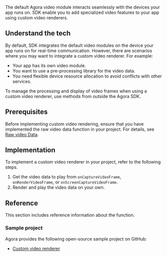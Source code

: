 The default Agora video module interacts seamlessly with the devices your app runs on. SDK enable you to add specialized video features to your app using custom video renderers.

## Understand the tech

By default, SDK integrates the default video modules on the device your app runs on for real-time communication. However, there are scenarios where you may want to integrate a custom video renderer. For example:

- Your app has its own video module.
- You want to use a pre-processing library for the video data.
- You need flexible device resource allocation to avoid conflicts with other services.

To manage the processing and display of video frames when using a custom video renderer, use methods from outside the Agora SDK.

## Prerequisites

Before implementing custom video rendering, ensure that you have implemented the raw video data function in your project. For details, see [Raw video Data](raw_audio_data_android).
## Implementation

To implement a custom video renderer in your project, refer to the following steps.

1. Get the video data to play from `onCaptureVideoFrame`, `onRenderVideoFrame`, or `onScreenCaptureVideoFrame`.
2. Render and play the video data on your own.

## Reference

This section includes reference information about the function.

### Sample project

Agora provides the following open-source sample project on GitHub:
- [Custom video renderer](https://github.com/AgoraIO/API-Examples/blob/dev/3.6.200/Android/APIExample/app/src/main/java/io/agora/api/example/examples/advanced/CustomRemoteVideoRender.java)